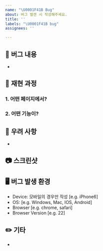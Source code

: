 ```yaml
---
name: "\U0001F41B Bug"
about: 버그 발견 시 작성해주세요.
title: ''
labels: "\U0001F41B bug"
assignees: ''

---
```


## 🐛 버그 내용
- 


## 💭 재현 과정

### 1. 어떤 페이지에서?

### 2. 어떤 기능이?


## 📝 우려 사항
- 


## 📷 스크린샷


## 🖥️ 버그 발생 환경
- Device: 모바일의 경우만 작성 [e.g. iPhone6]
- OS: [e.g. Windows, Mac, IOS, Android]
- Browser [e.g. chrome, safari]
- Browser Version [e.g. 22]


## ✏️ 기타
-
